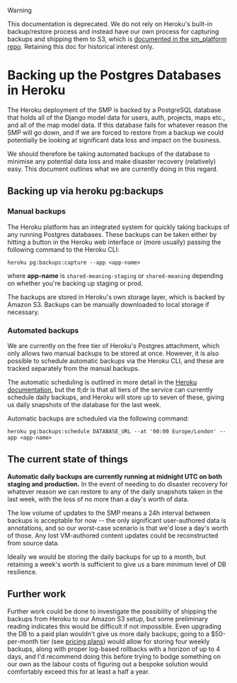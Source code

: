 > [!WARNING]
> This documentation is deprecated. We do not rely on Heroku's built-in backup/restore process and instead have our own process for capturing backups and shipping them to S3, which is [documented in the sm_platform repo](https://github.com/VisualMeaning/sm_platform/blob/master/scripts/Readme.md). Retaining this doc for historical interest only.

# Backing up the Postgres Databases in Heroku

The Heroku deployment of the SMP is backed by a PostgreSQL database that holds all of the Django model data for users, auth, projects, maps etc., and all of the map model data. If this database fails for whatever reason the SMP will go down, and if we are forced to restore from a backup we could potentially be looking at significant data loss and impact on the business.

We should therefore be taking automated backups of the database to minimise any potential data loss and make disaster recovery (relatively) easy. This document outlines what we are currently doing in this regard.

## Backing up via heroku pg:backups

### Manual backups

The Heroku platform has an integrated system for quickly taking backups of any running Postgres databases. These backups can be taken either by hitting a button in the Heroku web interface or (more usually) passing the following command to the Heroku CLI:

    heroku pg:backups:capture --app <app-name>

where **app-name** is `shared-meaning-staging` or `shared-meaning` depending on whether you're backing up staging or prod.

The backups are stored in Heroku's own storage layer, which is backed by Amazon S3. Backups can be manually downloaded to local storage if necessary.

### Automated backups

We are currently on the free tier of Heroku's Postgres attachment, which only allows two manual backups to be stored at once. However, it is also possible to schedule automatic backups via the Heroku CLI, and these are tracked separately from the manual backups. 

The automatic scheduling is outlined in more detail in the [Heroku documentation](https://devcenter.heroku.com/articles/heroku-postgres-backups#scheduling-backups), but the tl;dr is that all tiers of the service can currently schedule daily backups, and Heroku will store up to seven of these, giving us daily snapshots of the database for the last week.

Automatic backups are scheduled via the following command:

    heroku pg:backups:schedule DATABASE_URL --at '00:00 Europe/London' --app <app-name>

## The current state of things

**Automatic daily backups are currently running at midnight UTC on both staging and production.** In the event of needing to do disaster recovery for whatever reason we can restore to any of the daily snapshots taken in the last week, with the loss of no more than a day's worth of data. 

The low volume of updates to the SMP means a 24h interval between backups is acceptable for now -- the only significant user-authored data is annotations, and so our worst-case scenario is that we'd lose a day's worth of those. Any lost VM-authored content updates could be reconstructed from source data.

Ideally we would be storing the daily backups for up to a month, but retaining a week's worth is sufficient to give us a bare minimum level of DB resilience. 

## Further work

Further work could be done to investigate the possibility of shipping the backups from Heroku to our Amazon S3 setup, but some preliminary reading indicates this would be difficult if not impossible. Even upgrading the DB to a paid plan wouldn't give us more daily backups; going to a $50-per-month tier (see [pricing plans](https://elements.heroku.com/addons/heroku-postgresql)) would allow for storing four weekly backups, along with proper log-based rollbacks with a horizon of up to 4 days, and I'd recommend doing this before trying to bodge something on our own as the labour costs of figuring out a bespoke solution would comfortably exceed this for at least a half a year.
